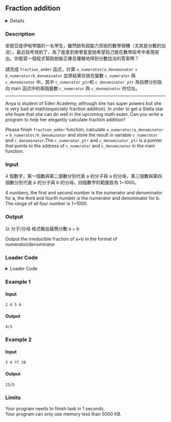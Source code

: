 ## Fraction addition
<details>
<summary>Details</summary>

Level: Easy  
Tags: Pointers, Expression  
Problem ID: [lorUhroj7rbo](https://ckj.imslab.org/#/problems/lorUhroj7rbo)  
</details>

### Description
安妮亞是伊甸學園的一名學生，雖然她有超能力但她的數學很糟（尤其是分數的加法）。最近段考快到了，為了能拿到榮譽星星她希望自己能在數學段考中表現突出。你能寫一個程式幫助她能正確且優雅地得到分數加法的答案嗎？

請完成 `fraction_adder` 函式，計算 `a_numerator/a_denominator` + `b_numerator/b_denominator` 並將結果存放在變數 `c_numerator` 與 `c_denominator` 中。其中 `c_numerator_ptr`和 `c_denominator_ptr` 為指標分別指向 main 函式中的兩個變數 `c_numerator` 與 `c_denominator` 的位址。



---

Anya is student of Eden Academy, although she has super powers but she is very bad at math(especially fraction addition). In order to get a Stella star she hope that she can do well in the upcoming math exam. Can you write a program to help her elegantly calculate fraction addition?

Please finish `fraction_adder` function, calculate `a_numerator/a_denominator` + `b_numerator/b_denominator` and store the result in variable `c_numerator` and `c_denominator`.The `c_numerator_ptr` and `c_denominator_ptr` is a pointer that points to the address of `c_numerator` and `c_denominator` in the main function.


### Input
4 個數字，第一個數與第二個數分別代表 a 的分子與 a 的分母，第三個數與第四個數分別代表 b 的分子與 b 的分母。四個數字的範圍皆為 1~1000。
4 numbers, the first and second number is the numerator and denominator for a, the third and fourth number is the numerator and denominator for b. The range of all four number is 1~1000.
### Output
以 分子/分母 格式輸出最簡分數 a + b
Output the irreducible fraction of a+b in the format of numerator/denominator

### Loader Code
<details>
<summary>Loader Code</summary>

```c
#include <stdio.h>
void fraction_adder(int a_numerator, int a_denominator, int b_numerator,
              int b_denominator, int *c_numerator_ptr, int *c_denominator_ptr);
int main() {
  int a_numerator, a_denominator, b_numerator, b_denominator;
  scanf("%d%d%d%d", &a_numerator, &a_denominator, &b_numerator, &b_denominator);
  int c_numerator, c_denominator;
  fraction_adder(a_numerator, a_denominator, b_numerator, b_denominator, &c_numerator,
           &c_denominator);
  printf("%d/%d\n", c_numerator, c_denominator);
}
```
</details>


### Example 1
#### Input
```
2 4 5 6

```
#### Output
```
4/3

```

### Example 2
#### Input
```
3 4 77 20
```
#### Output
```
23/5

```

### Limits
Your program needs to finish task in 1 seconds.  
Your program can only use memory less than 5000 KB.  
